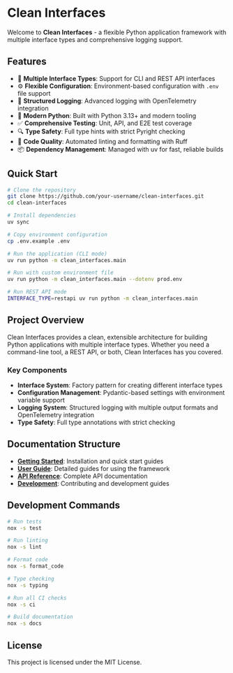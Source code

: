 # Clean Interfaces

Welcome to **Clean Interfaces** - a flexible Python application framework with multiple interface types and comprehensive logging support.

## Features

-   🚀 **Multiple Interface Types**: Support for CLI and REST API interfaces
-   ⚙️ **Flexible Configuration**: Environment-based configuration with `.env` file support
-   📝 **Structured Logging**: Advanced logging with OpenTelemetry integration
-   🐍 **Modern Python**: Built with Python 3.13+ and modern tooling
-   ✅ **Comprehensive Testing**: Unit, API, and E2E test coverage
-   🔍 **Type Safety**: Full type hints with strict Pyright checking
-   🎨 **Code Quality**: Automated linting and formatting with Ruff
-   📦 **Dependency Management**: Managed with uv for fast, reliable builds

## Quick Start

```bash
# Clone the repository
git clone https://github.com/your-username/clean-interfaces.git
cd clean-interfaces

# Install dependencies
uv sync

# Copy environment configuration
cp .env.example .env

# Run the application (CLI mode)
uv run python -m clean_interfaces.main

# Run with custom environment file
uv run python -m clean_interfaces.main --dotenv prod.env

# Run REST API mode
INTERFACE_TYPE=restapi uv run python -m clean_interfaces.main
```

## Project Overview

Clean Interfaces provides a clean, extensible architecture for building Python applications with multiple interface types. Whether you need a command-line tool, a REST API, or both, Clean Interfaces has you covered.

### Key Components

-   **Interface System**: Factory pattern for creating different interface types
-   **Configuration Management**: Pydantic-based settings with environment variable support
-   **Logging System**: Structured logging with multiple output formats and OpenTelemetry integration
-   **Type Safety**: Full type annotations with strict checking

## Documentation Structure

-   **[Getting Started](installation.md)**: Installation and quick start guides
-   **[User Guide](guides/cli.md)**: Detailed guides for using the framework
-   **[API Reference](api/overview.md)**: Complete API documentation
-   **[Development](development/contributing.md)**: Contributing and development guides

## Development Commands

```bash
# Run tests
nox -s test

# Run linting
nox -s lint

# Format code
nox -s format_code

# Type checking
nox -s typing

# Run all CI checks
nox -s ci

# Build documentation
nox -s docs
```

## License

This project is licensed under the MIT License.
